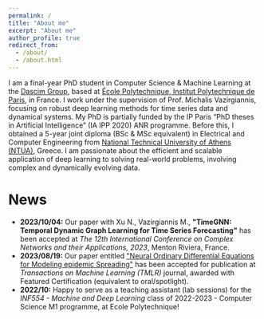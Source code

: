 ```yaml
---
permalink: /
title: "About me"
excerpt: "About me"
author_profile: true
redirect_from: 
  - /about/
  - /about.html
---
```

I am a final-year PhD student in Computer Science & Machine Learning at the [Dascim Group](http://www.lix.polytechnique.fr/dascim/), based at [École Polytechnique, Institut Polytechnique de Paris](https://www.polytechnique.edu/), in France. I work under the supervision of Prof. Michalis Vazirgiannis, focusing on robust deep learning methods for time series data and dynamical systems. My PhD is partially funded by the IP Paris “PhD theses in Artificial Intelligence” (IA IPP 2020) ANR programme. Before this, I obtained a 5-year joint diploma (BSc & MSc equivalent) in Electrical and Computer Engineering from [National Technical University of Athens (NTUA)](https://www.ece.ntua.gr/en), Greece. I am passionate about the efficient and scalable application of deep learning to solving real-world problems, involving complex and dynamically evolving data.

News
======
* **2023/10/04:** Our paper with Xu N., Vazirgiannis M., **"TimeGNN: Temporal Dynamic Graph Learning for Time Series Forecasting"** has been accepted at *The 12th International Conference on Complex Networks and their Applications, 2023*, Menton Riviera, France.
* **2023/08/19:** Our paper entitled ["Neural Ordinary Differential Equations for Modeling epidemic Spreading"](https://openreview.net/forum?id=yrkJGne0vN) has been accepted for publication at *Transactions on Machine Learning (TMLR)* journal, awarded with Featured Certification (equivalent to oral/spotlight).
* **2022/10:** Happy to serve as a teaching assistant (lab sessions) for the *INF554 - Machine and Deep Learning* class of 2022-2023 - Computer Science M1 programme, at Ecole Polytechnique!